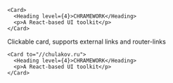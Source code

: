     <Card>
      <Heading level={4}>CHRAMEWORK</Heading>
      <p>A React-based UI toolkit</p>
    </Card>

Clickable card, supports external links and router-links

    <Card to="//chulakov.ru">
      <Heading level={4}>CHRAMEWORK</Heading>
      <p>A React-based UI toolkit</p>
    </Card>